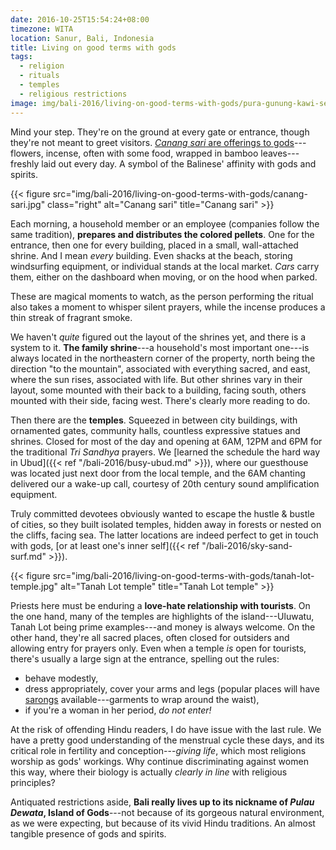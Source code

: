 ```yaml
---
date: 2016-10-25T15:54:24+08:00
timezone: WITA
location: Sanur, Bali, Indonesia
title: Living on good terms with gods
tags:
  - religion
  - rituals
  - temples
  - religious restrictions
image: img/bali-2016/living-on-good-terms-with-gods/pura-gunung-kawi-sebatu-header.jpg
---
```


Mind your step. They're on the ground at every gate or entrance, though they're not meant to greet visitors. [_Canang sari_ are offerings to gods](http://www.iskconid.org/about-bali)---flowers, incense, often with some food, wrapped in bamboo leaves---freshly laid out every day. A symbol of the Balinese' affinity with gods and spirits.

<!--more-->

{{< figure src="img/bali-2016/living-on-good-terms-with-gods/canang-sari.jpg" class="right" alt="Canang sari" title="Canang sari" >}}

Each morning, a household member or an employee (companies follow the same tradition), __prepares and distributes the colored pellets__. One for the entrance, then one for every building, placed in a small, wall-attached shrine. And I mean _every_ building. Even shacks at the beach, storing windsurfing equipment, or individual stands at the local market. _Cars_ carry them, either on the dashboard when moving, or on the hood when parked.

These are magical moments to watch, as the person performing the ritual also takes a moment to whisper silent prayers, while the incense produces a thin streak of fragrant smoke.

We haven't _quite_ figured out the layout of the shrines yet, and there is a system to it. __The family shrine__---a household's most important one---is always located in the northeastern corner of the property, north being the direction "to the mountain", associated with everything sacred, and east, where the sun rises, associated with life. But other shrines vary in their layout, some mounted with their back to a building, facing south, others mounted with their side, facing west. There's clearly more reading to do.

Then there are the __temples__. Squeezed in between city buildings, with ornamented gates, community halls, countless expressive statues and shrines. Closed for most of the day and opening at 6AM, 12PM and 6PM for the traditional _Tri Sandhya_ prayers. We [learned the schedule the hard way in Ubud]({{< ref "/bali-2016/busy-ubud.md" >}}), where our guesthouse was located just next door from the local temple, and the 6AM chanting delivered our a wake-up call, courtesy of 20th century sound amplification equipment.

Truly committed devotees obviously wanted to escape the hustle & bustle of cities, so they built isolated temples, hidden away in forests or nested on the cliffs, facing sea. The latter locations are indeed perfect to get in touch with gods, [or at least one's inner self]({{< ref "/bali-2016/sky-sand-surf.md" >}}).

{{< figure src="img/bali-2016/living-on-good-terms-with-gods/tanah-lot-temple.jpg" alt="Tanah Lot temple" title="Tanah Lot temple" >}}

Priests here must be enduring a __love-hate relationship with tourists__. On the one hand, many of the temples are highlights of the island---Uluwatu, Tanah Lot being prime examples---and money is always welcome. On the other hand, they're all sacred places, often closed for outsiders and allowing entry for prayers only. Even when a temple _is_ open for tourists, there's usually a large sign at the entrance, spelling out the rules:

* behave modestly,
* dress appropriately, cover your arms and legs (popular places will have [sarongs](https://en.wikipedia.org/wiki/Sarong) available---garments to wrap around the waist),
* if you're a woman in her period, _do not enter!_

At the risk of offending Hindu readers, I do have issue with the last rule. We have a pretty good understanding of the menstrual cycle these days, and its critical role in fertility and conception---_giving life_, which most religions worship as gods' workings. Why continue discriminating against women this way, where their biology is actually _clearly in line_ with religious principles?

Antiquated restrictions aside, __Bali really lives up to its nickname of _Pulau Dewata_, Island of Gods__---not because of its gorgeous natural environment, as we were expecting, but because of its vivid Hindu traditions. An almost tangible presence of gods and spirits.
